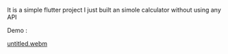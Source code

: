 It is a simple flutter project 
I just built an simole calculator without using any API

Demo :


[untitled.webm](https://user-images.githubusercontent.com/81289674/187072842-0732f1e8-195a-429e-862f-0ff0794ab256.webm)
